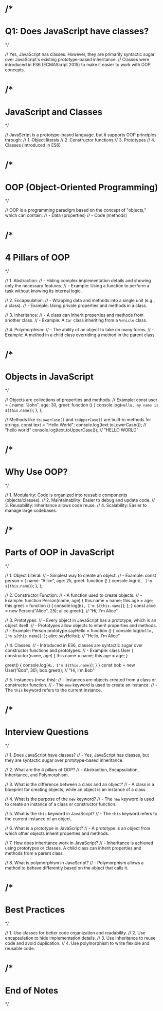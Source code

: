 /*
==================================================
Q1: Does JavaScript have classes?
==================================================
*/

// Yes, JavaScript has classes. However, they are primarily syntactic sugar over JavaScript's existing prototype-based inheritance.
// Classes were introduced in ES6 (ECMAScript 2015) to make it easier to work with OOP concepts.

/*
==================================================
JavaScript and Classes
==================================================
*/

// JavaScript is a prototype-based language, but it supports OOP principles through:
// 1. Object literals
// 2. Constructor functions
// 3. Prototypes
// 4. Classes (introduced in ES6)

/*
==================================================
OOP (Object-Oriented Programming)
==================================================
*/

// OOP is a programming paradigm based on the concept of "objects," which can contain:
// - Data (properties)
// - Code (methods)

/*
==================================================
4 Pillars of OOP
==================================================
*/

// 1. Abstraction:
//    - Hiding complex implementation details and showing only the necessary features.
//    - Example: Using a function to perform a task without knowing its internal logic.

// 2. Encapsulation:
//    - Wrapping data and methods into a single unit (e.g., a class).
//    - Example: Using private properties and methods in a class.

// 3. Inheritance:
//    - A class can inherit properties and methods from another class.
//    - Example: A `Car` class inheriting from a `Vehicle` class.

// 4. Polymorphism:
//    - The ability of an object to take on many forms.
//    - Example: A method in a child class overriding a method in the parent class.

/*
==================================================
Objects in JavaScript
==================================================
*/

// Objects are collections of properties and methods.
// Example:
const user = {
  name: "John",
  age: 30,
  greet: function () {
    console.log(`Hello, my name is ${this.name}`);
  },
};

// Methods like `toLowerCase()` and `toUpperCase()` are built-in methods for strings.
const text = "Hello World";
console.log(text.toLowerCase()); // "hello world"
console.log(text.toUpperCase()); // "HELLO WORLD"

/*
==================================================
Why Use OOP?
==================================================
*/

// 1. Modularity: Code is organized into reusable components (objects/classes).
// 2. Maintainability: Easier to debug and update code.
// 3. Reusability: Inheritance allows code reuse.
// 4. Scalability: Easier to manage large codebases.

/*
==================================================
Parts of OOP in JavaScript
==================================================
*/

// 1. Object Literal:
//    - Simplest way to create an object.
//    - Example:
const person = {
  name: "Alice",
  age: 25,
  greet: function () {
    console.log(`Hi, I'm ${this.name}`);
  },
};

// 2. Constructor Function:
//    - A function used to create objects.
//    - Example:
function Person(name, age) {
  this.name = name;
  this.age = age;
  this.greet = function () {
    console.log(`Hi, I'm ${this.name}`);
  };
}
const alice = new Person("Alice", 25);
alice.greet(); // "Hi, I'm Alice"

// 3. Prototypes:
//    - Every object in JavaScript has a prototype, which is an object itself.
//    - Prototypes allow objects to inherit properties and methods.
//    - Example:
Person.prototype.sayHello = function () {
  console.log(`Hello, I'm ${this.name}`);
};
alice.sayHello(); // "Hello, I'm Alice"

// 4. Classes:
//    - Introduced in ES6, classes are syntactic sugar over constructor functions and prototypes.
//    - Example:
class User {
  constructor(name, age) {
    this.name = name;
    this.age = age;
  }

  greet() {
    console.log(`Hi, I'm ${this.name}`);
  }
}
const bob = new User("Bob", 30);
bob.greet(); // "Hi, I'm Bob"

// 5. Instances (new, this):
//    - Instances are objects created from a class or constructor function.
//    - The `new` keyword is used to create an instance.
//    - The `this` keyword refers to the current instance.

/*
==================================================
Interview Questions
==================================================
*/

// 1. Does JavaScript have classes?
//    - Yes, JavaScript has classes, but they are syntactic sugar over prototype-based inheritance.

// 2. What are the 4 pillars of OOP?
//    - Abstraction, Encapsulation, Inheritance, and Polymorphism.

// 3. What is the difference between a class and an object?
//    - A class is a blueprint for creating objects, while an object is an instance of a class.

// 4. What is the purpose of the `new` keyword?
//    - The `new` keyword is used to create an instance of a class or constructor function.

// 5. What is the `this` keyword in JavaScript?
//    - The `this` keyword refers to the current instance of an object.

// 6. What is a prototype in JavaScript?
//    - A prototype is an object from which other objects inherit properties and methods.

// 7. How does inheritance work in JavaScript?
//    - Inheritance is achieved using prototypes or classes. A child class can inherit properties and methods from a parent class.

// 8. What is polymorphism in JavaScript?
//    - Polymorphism allows a method to behave differently based on the object that calls it.

/*
==================================================
Best Practices
==================================================
*/

// 1. Use classes for better code organization and readability.
// 2. Use encapsulation to hide implementation details.
// 3. Use inheritance to reuse code and avoid duplication.
// 4. Use polymorphism to write flexible and reusable code.

/*
==================================================
End of Notes
==================================================
*/
